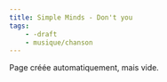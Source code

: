 ```yaml
---
title: Simple Minds - Don't you
tags:
    - -draft
    - musique/chanson
---
```


Page créée automatiquement, mais vide.
